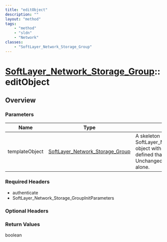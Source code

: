 ```yaml
---
title: "editObject"
description: ""
layout: "method"
tags:
    - "method"
    - "sldn"
    - "Network"
classes:
    - "SoftLayer_Network_Storage_Group"
---
```

# [SoftLayer_Network_Storage_Group](/reference/services/SoftLayer_Network_Storage_Group)::editObject




## Overview 


### Parameters 
|Name | Type | Description |
| --- | --- | --- |
|templateObject| <a href='/reference/datatypes/SoftLayer_Network_Storage_Group'>SoftLayer_Network_Storage_Group </a>| A skeleton SoftLayer_Network_Storage_Group object with only the properties defined that you wish to change. Unchanged properties are left alone.|


### Required Headers
* authenticate
* SoftLayer_Network_Storage_GroupInitParameters

### Optional Headers

### Return Values
boolean

